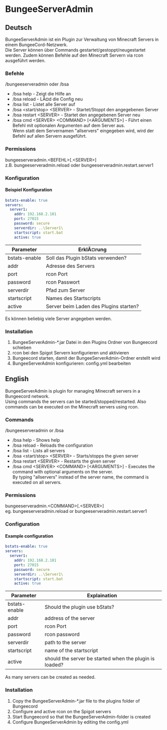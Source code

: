 # BungeeServerAdmin

## Deutsch
BungeeServerAdmin ist ein Plugin zur Verwaltung von Minecraft Servers in einem BungeeCord-Netzwerk.  
Die Server können über Commands gestartet/gestoppt/neugestartet werden.
Zudem können Befehle auf den Minecraft Servern via rcon ausgeführt werden.

### Befehle
/bungeeserveradmin oder /bsa
 - /bsa help - Zeigt die Hilfe an
 - /bsa reload - LÃ¤d die Config neu
 - /bsa list - Listet alle Server auf
 - /bsa \<start/stop\> \<SERVER\> - Startet/Stoppt den angegebenen Server
 - /bsa restart \<SERVER\> - Startet den angegebenen Server neu
 - /bsa cmd \<SERVER\> \<COMMAND\> [\<ARGUMENTS\>] - Führt einen Befehl mit optionalen Argumenten auf dem Server aus.  
Wenn statt dem Servernamen "allservers" eingegeben wird, wird der Befehl auf allen Servern ausgeführt.

### Permissions
bungeeserveradmin.\<BEFEHL\>[.\<SERVER\>]  
z.B. bungeeserveradmin.reload oder bungeeserveradmin.restart.server1

### Konfiguration
#### Beispiel Konfiguration
```YAML
bstats-enable: true
servers:
  server1:
    addr: 192.168.2.101
    port: 27015
    password: secure
    serverdir: ..\Server1\
    startscript: start.bat
    active: true
```

Parameter|ErklÃ¤rung
----------|----------
bstats-enable|Soll das Plugin bStats verwenden?
addr|Adresse des Servers
port|rcon Port
password|rcon Passwort
serverdir|Pfad zum Server
startscript|Names des Startscripts
active|Server beim Laden des Plugins starten?


Es können beliebig viele Server angegeben werden.

### Installation
1. BungeeServerAdmin-\*.jar Datei in den Plugins Ordner von Bungeecord schieben
2. rcon bei den Spigot Servern konfigurieren und aktivieren
3. Bungeecord starten, damit der BungeeServerAdmin-Ordner erstellt wird
4. BungeeServerAdmin konfigurieren: config.yml bearbeiten


## English
BungeeServerAdmin is plugin for managing Minecraft servers in a Bungeecord network.  
Using commands the servers can be started/stopped/restarted.
Also commands can be executed on the Minecraft servers using rcon.

### Commands
/bungeeserveradmin or /bsa
 - /bsa help - Shows help
 - /bsa reload - Reloads the configuration
 - /bsa list - Lists all servers
 - /bsa \<start/stop\> \<SERVER\> - Starts/stopps the given server
 - /bsa restart \<SERVER\> - Restarts the given server
 - /bsa cmd \<SERVER\> \<COMMAND\> [\<ARGUMENTS\>] - Executes the command with optional arguments on the server.  
By typing "allservers" instead of the server name, the command is executed on all servers.

### Permissions
bungeeserveradmin.\<COMMAND\>[.\<SERVER\>]  
eg. bungeeserveradmin.reload or bungeeserveradmin.restart.server1

### Configuration
#### Example configuration
```YAML
bstats-enable: true
servers:
  server1:
    addr: 192.168.2.101
    port: 27015
    password: secure
    serverdir: ..\Server1\
    startscript: start.bat
    active: true
```

Parameter|Explaination
----------|----------
bstats-enable|Should the plugin use bStats?
addr|address of the server
port|rcon Port
password|rcon password
serverdir|path to the server
startscript|name of the startscript
active|should the server be started when the plugin is loaded?


As many servers can be created as needed.

### Installation
1. Copy the BungeeServerAdmin-\*.jar file to the plugins folder of Bungeecord
2. Configure and active rcon on the Spigot servers
3. Start Bungeecord so that the BungeeServerAdmin-folder is created
4. Configure BungeeServerAdmin by editing the config.yml
